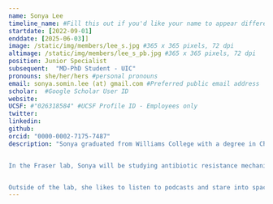 ```yaml
---
name: Sonya Lee
timeline_name: #Fill this out if you'd like your name to appear differently on the Timeline.
startdate: [2022-09-01]
enddate: [2025-06-03]]
image: /static/img/members/lee_s.jpg #365 x 365 pixels, 72 dpi
altimage: /static/img/members/lee_s_pb.jpg #365 x 365 pixels, 72 dpi
position: Junior Specialist
subsequent:  "MD-PhD Student - UIC"
pronouns: she/her/hers #personal pronouns
email: sonya.somin.lee (at) gmail.com #Preferred public email address
scholar:  #Google Scholar User ID
website:
UCSF: #"026318584" #UCSF Profile ID - Employees only
twitter:
linkedin:
github:
orcid: "0000-0002-7175-7487"
description: "Sonya graduated from Williams College with a degree in Chemistry. As an undergraduate, she studied antibiotic resistance mutations in beta-lactamase under [Dr. Kathryn Hart](https://sites.williams.edu/kmh8/).


In the Fraser lab, Sonya will be studying antibiotic resistance mechanisms. 


Outside of the lab, she likes to listen to podcasts and stare into space."
---
```

